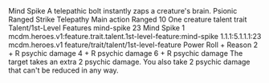 <ability>
  <name>Mind Spike</name>
  <flavor>A telepathic bolt instantly zaps a creature&apos;s brain.</flavor>
  <keywords>
    <keyword>Psionic</keyword>
    <keyword>Ranged</keyword>
    <keyword>Strike</keyword>
    <keyword>Telepathy</keyword>
  </keywords>
  <type>Main action</type>
  <distance>Ranged 10</distance>
  <target>One creature</target>
  <metadata>
    <class>talent</class>
    <feature_type>trait</feature_type>
    <file_dpath>Talent/1st-Level Features</file_dpath>
    <item_id>mind-spike</item_id>
    <item_index>23</item_index>
    <item_name>Mind Spike</item_name>
    <level>1</level>
    <scc>mcdm.heroes.v1:feature.trait.talent.1st-level-feature:mind-spike</scc>
    <scdc>1.1.1:5.1.1.1:23</scdc>
    <source>mcdm.heroes.v1</source>
    <type>feature/trait/talent/1st-level-feature</type>
  </metadata>
  <effects>
    <effect type="roll">
      <roll>Power Roll + Reason</roll>
      <t1>2 + R psychic damage</t1>
      <t2>4 + R psychic damage</t2>
      <t3>6 + R psychic damage</t3>
    </effect>
    <effect type="mundane" name="Strained">The target takes an extra 2 psychic damage. You also take 2 psychic damage that can&apos;t be reduced in any way.</effect>
  </effects>
</ability>
